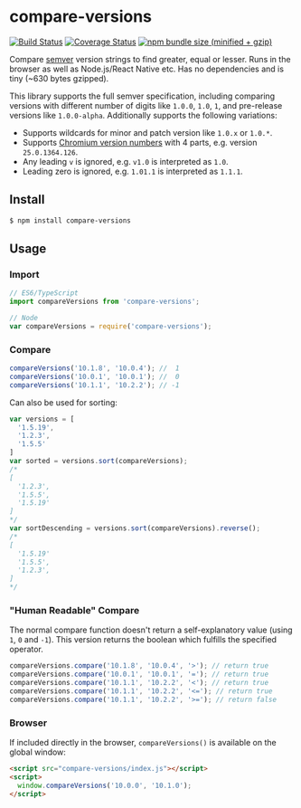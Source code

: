 # compare-versions

[![Build Status](https://img.shields.io/travis/omichelsen/compare-versions/master.svg)](https://travis-ci.org/omichelsen/compare-versions)
[![Coverage Status](https://coveralls.io/repos/omichelsen/compare-versions/badge.svg?branch=master&service=github)](https://coveralls.io/github/omichelsen/compare-versions?branch=master)
[![npm bundle size (minified + gzip)](https://img.shields.io/bundlephobia/minzip/compare-versions.svg)](https://bundlephobia.com/result?p=compare-versions)

Compare [semver](https://semver.org/) version strings to find greater, equal or lesser. Runs in the browser as well as Node.js/React Native etc. Has no dependencies and is tiny (~630 bytes gzipped).

This library supports the full semver specification, including comparing versions with different number of digits like `1.0.0`, `1.0`, `1`, and pre-release versions like `1.0.0-alpha`. Additionally supports the following variations:

- Supports wildcards for minor and patch version like `1.0.x` or `1.0.*`.
- Supports [Chromium version numbers](https://www.chromium.org/developers/version-numbers) with 4 parts, e.g. version `25.0.1364.126`.
- Any leading `v` is ignored, e.g. `v1.0` is interpreted as `1.0`.
- Leading zero is ignored, e.g. `1.01.1` is interpreted as `1.1.1`.

## Install

```bash
$ npm install compare-versions
```

## Usage

### Import

```javascript
// ES6/TypeScript
import compareVersions from 'compare-versions';

// Node
var compareVersions = require('compare-versions');
```

### Compare

```javascript
compareVersions('10.1.8', '10.0.4'); //  1
compareVersions('10.0.1', '10.0.1'); //  0
compareVersions('10.1.1', '10.2.2'); // -1
```

Can also be used for sorting:

```javascript
var versions = [
  '1.5.19',
  '1.2.3',
  '1.5.5'
]
var sorted = versions.sort(compareVersions);
/*
[
  '1.2.3',
  '1.5.5',
  '1.5.19'
]
*/
var sortDescending = versions.sort(compareVersions).reverse();
/*
[
  '1.5.19'
  '1.5.5',
  '1.2.3',
]
*/
```

### "Human Readable" Compare

The normal compare function doesn't return a self-explanatory value (using `1`, `0` and `-1`).
This version returns the boolean which fulfills the specified operator.

```js
compareVersions.compare('10.1.8', '10.0.4', '>'); // return true
compareVersions.compare('10.0.1', '10.0.1', '='); // return true
compareVersions.compare('10.1.1', '10.2.2', '<'); // return true
compareVersions.compare('10.1.1', '10.2.2', '<='); // return true
compareVersions.compare('10.1.1', '10.2.2', '>='); // return false
```

### Browser

If included directly in the browser, `compareVersions()` is available on the global window:

```html
<script src="compare-versions/index.js"></script>
<script>
  window.compareVersions('10.0.0', '10.1.0');
</script>
```

